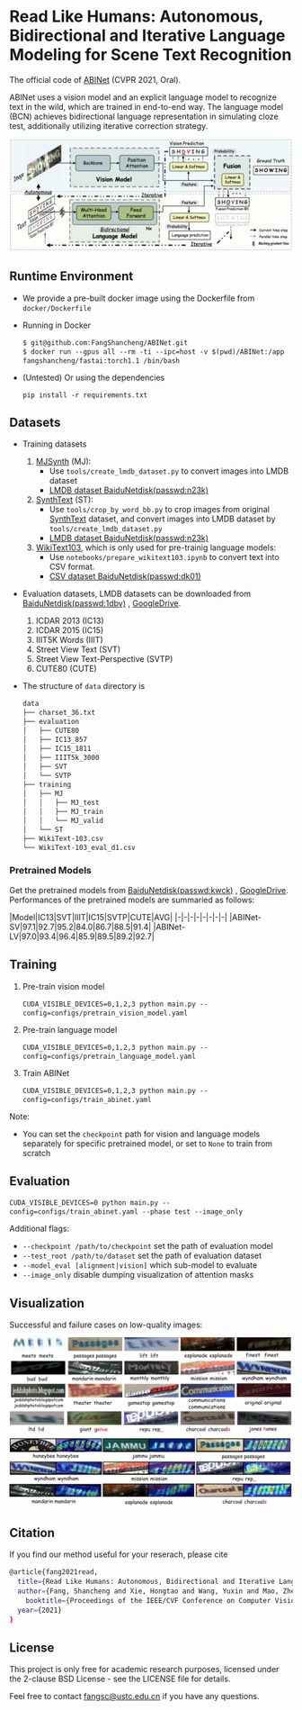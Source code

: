 # Read Like Humans: Autonomous, Bidirectional and Iterative Language Modeling for Scene Text Recognition

The official code of [ABINet](https://arxiv.org/pdf/2103.06495.pdf) (CVPR 2021, Oral).

ABINet uses a vision model and an explicit language model to recognize text in the wild, which are trained in end-to-end way. The language model (BCN) achieves bidirectional language representation in
simulating cloze test, additionally utilizing iterative correction strategy.

![framework](./figs/framework.png)

## Runtime Environment

- We provide a pre-built docker image using the Dockerfile from `docker/Dockerfile`

- Running in Docker
    ```
    $ git@github.com:FangShancheng/ABINet.git
    $ docker run --gpus all --rm -ti --ipc=host -v $(pwd)/ABINet:/app fangshancheng/fastai:torch1.1 /bin/bash
    ```
- (Untested) Or using the dependencies
    ```
    pip install -r requirements.txt
    ```

## Datasets

- Training datasets

    1. [MJSynth](http://www.robots.ox.ac.uk/~vgg/data/text/) (MJ):
        - Use `tools/create_lmdb_dataset.py` to convert images into LMDB dataset
        - [LMDB dataset BaiduNetdisk(passwd:n23k)](https://pan.baidu.com/s/1mgnTiyoR8f6Cm655rFI4HQ)
    2. [SynthText](http://www.robots.ox.ac.uk/~vgg/data/scenetext/) (ST):
        - Use `tools/crop_by_word_bb.py` to crop images from original [SynthText](http://www.robots.ox.ac.uk/~vgg/data/scenetext/) dataset, and convert images into LMDB dataset
          by `tools/create_lmdb_dataset.py`
        - [LMDB dataset BaiduNetdisk(passwd:n23k)](https://pan.baidu.com/s/1mgnTiyoR8f6Cm655rFI4HQ)
    3. [WikiText103](https://s3.amazonaws.com/research.metamind.io/wikitext/wikitext-103-v1.zip), which is only used for pre-trainig language models:
        - Use `notebooks/prepare_wikitext103.ipynb` to convert text into CSV format.
        - [CSV dataset BaiduNetdisk(passwd:dk01)](https://pan.baidu.com/s/1yabtnPYDKqhBb_Ie9PGFXA)

- Evaluation datasets, LMDB datasets can be downloaded from [BaiduNetdisk(passwd:1dbv)](https://pan.baidu.com/s/1RUg3Akwp7n8kZYJ55rU5LQ)
  , [GoogleDrive](https://drive.google.com/file/d/1dTI0ipu14Q1uuK4s4z32DqbqF3dJPdkk/view?usp=sharing).
    1. ICDAR 2013 (IC13)
    2. ICDAR 2015 (IC15)
    3. IIIT5K Words (IIIT)
    4. Street View Text (SVT)
    5. Street View Text-Perspective (SVTP)
    6. CUTE80 (CUTE)


- The structure of `data` directory is
    ```
    data
    ├── charset_36.txt
    ├── evaluation
    │   ├── CUTE80
    │   ├── IC13_857
    │   ├── IC15_1811
    │   ├── IIIT5k_3000
    │   ├── SVT
    │   └── SVTP
    ├── training
    │   ├── MJ
    │   │   ├── MJ_test
    │   │   ├── MJ_train
    │   │   └── MJ_valid
    │   └── ST
    ├── WikiText-103.csv
    └── WikiText-103_eval_d1.csv
    ```

### Pretrained Models

Get the pretrained models from [BaiduNetdisk(passwd:kwck)](https://pan.baidu.com/s/1b3vyvPwvh_75FkPlp87czQ)
, [GoogleDrive](https://drive.google.com/file/d/1mYM_26qHUom_5NU7iutHneB_KHlLjL5y/view?usp=sharing). Performances of the pretrained models are summaried as follows:

|Model|IC13|SVT|IIIT|IC15|SVTP|CUTE|AVG| |-|-|-|-|-|-|-|-| |ABINet-SV|97.1|92.7|95.2|84.0|86.7|88.5|91.4| |ABINet-LV|97.0|93.4|96.4|85.9|89.5|89.2|92.7|

## Training

1. Pre-train vision model
    ```
    CUDA_VISIBLE_DEVICES=0,1,2,3 python main.py --config=configs/pretrain_vision_model.yaml
    ```
2. Pre-train language model
    ```
    CUDA_VISIBLE_DEVICES=0,1,2,3 python main.py --config=configs/pretrain_language_model.yaml
    ```
3. Train ABINet
    ```
    CUDA_VISIBLE_DEVICES=0,1,2,3 python main.py --config=configs/train_abinet.yaml
    ```

Note:

- You can set the `checkpoint` path for vision and language models separately for specific pretrained model, or set to `None` to train from scratch

## Evaluation

```
CUDA_VISIBLE_DEVICES=0 python main.py --config=configs/train_abinet.yaml --phase test --image_only
```

Additional flags:

- `--checkpoint /path/to/checkpoint` set the path of evaluation model
- `--test_root /path/to/dataset` set the path of evaluation dataset
- `--model_eval [alignment|vision]` which sub-model to evaluate
- `--image_only` disable dumping visualization of attention masks

## Visualization

Successful and failure cases on low-quality images:

![cases](./figs/cases.png)

## Citation

If you find our method useful for your reserach, please cite

```bash 
@article{fang2021read,
  title={Read Like Humans: Autonomous, Bidirectional and Iterative Language Modeling for Scene Text Recognition},
  author={Fang, Shancheng and Xie, Hongtao and Wang, Yuxin and Mao, Zhendong and Zhang, Yongdong},
    booktitle={Proceedings of the IEEE/CVF Conference on Computer Vision and Pattern Recognition},
  year={2021}
}
 ```

## License

This project is only free for academic research purposes, licensed under the 2-clause BSD License - see the LICENSE file for details.

Feel free to contact fangsc@ustc.edu.cn if you have any questions.
